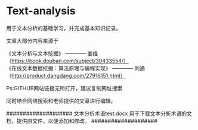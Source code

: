 # Text-analysis
用于文本分析的基础学习，并完成基本知识记录。

文章大部分内容来源于 

《文本分析与文本挖掘》 ———— 姜维 （https://book.douban.com/subject/30433554/）                                     
《在线文本数据挖掘：算法原理与编程实现》 ———— 刘通  （http://product.dangdang.com/27916151.html）
 
 Ps:GITHUB网站链接无所打开，建议复制网址搜索

同时结合网络搜索和老师提供的文章进行编辑。


####################
文本分析术语test.docx       用于下载文本分析术语的文档，提供原文件，以便添加和修改。
####################

